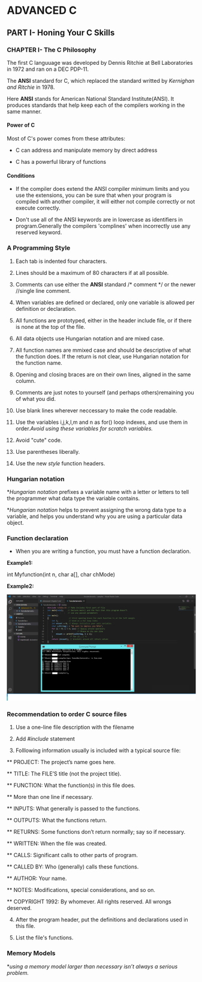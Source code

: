 # ADVANCED C

## PART I- Honing Your C Skills

### CHAPTER I- The C Philosophy

The first C languuage was developed by Dennis Ritchie at Bell Laboratories in 1972 and ran on a DEC PDP-11.

The __ANSI__ standard for C, which replaced the standard writted by _Kernighan and Ritchie_ in 1978.

Here __ANSI__ stands for American National Standard Institute(ANSI). It produces standards that help keep each of the compilers working in the same manner.

#### Power of C

Most of C's power comes from these attributes:

* C can address and manipulate memory by direct address

* C has a powerful library of functions
  
#### Conditions

* If the compiler does extend the ANSI compiler minimum limits and you use the extensions, you can be sure that when your program is compiled with another compiler, it will either not compile correctly or not execute correctly.
  
* Don't use all of the ANSI keywords are in lowercase as identifiers in program.Generally the compilers 'complines' when incorrectly use any reserved keyword.
  
### A Programming Style

1. Each tab is indented four characters.

2. Lines should be a maximum of 80 characters if at all possible.
   
3. Comments can use either the __ANSI__ standard /* comment */ or the newer //single line comment.

4. When variables are defined or declared, only one variable is allowed per definition or declaration.
   
5. All functions are prototyped, either in the header include file, or if there is none at the top of the file.
   
6. All data objects use Hungarian notation and are mixed case.
   
7.  All function names are mmixed case and should be descriptive of what the function does. If the return is not clear, use Hungarian notation for the function name.
   
8.  Opening and closing braces are on their own lines, aligned in the same column.
   
9.  Comments are just notes to yourself (and perhaps others)remaining you of what you did. 

10. Use blank lines wherever neccessary to make the code readable.
    
11. Use the variables i,j,k,l,m and n as for() loop indexes, and use them in order._Avoid using these variables for scratch variables._
    
12. Avoid "cute" code.
    
13. Use parentheses liberally.
    
14. Use the new _style_ function headers.
    
### Hungarian notation

*_Hungarian notation_ prefixes a variable name with a letter or letters to tell the programmer what data type the variable contains.

*_Hungarian notation_ helps to prevent assigning the wrong data type to a variable, and helps you understand why you are using a particular data object.

### Function declaration

* When you are writing a function, you must have a function declaration.

__Example1:__

int Myfunction(int n, char a[], char chMode)

__Example2:__

![Function Declaration Example Program](images/Ex1-Fundeclar-chapter1.png)

### Recommendation to order C source files

1. Use a one-line file description with the filename
   
2. Add _#include_ statement
   
3. Folllowing information usually is included with a typical source file:

** PROJECT: The project’s name goes here.

** TITLE: The FILE’S title (not the project title).

** FUNCTION: What the function(s) in this file does.

** More than one line if necessary.

** INPUTS: What generally is passed to the functions.

** OUTPUTS: What the functions return.

** RETURNS: Some functions don’t return normally; say so if necessary.

** WRITTEN: When the file was created.

** CALLS: Significant calls to other parts of program.

** CALLED BY: Who (generally) calls these functions.

** AUTHOR: Your name.

** NOTES: Modifications, special considerations, and so on.

** COPYRIGHT 1992: By whomever. All rights reserved. All wrongs deserved.

4. After the program header, put the definitions and declarations used in this file.
   
5. List the file's functions.
   
### Memory Models

*_using a memory model larger than necessary isn’t always a serious problem._